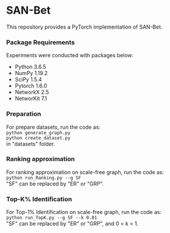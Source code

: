 # SAN-Bet
This repository provides a PyTorch implementation of SAN-Bet.

### Package Requirements
Experiments were conducted with packages below:
* Python 3.6.5
* NumPy 1.19.2
* SciPy 1.5.4
* Pytorch 1.6.0
* NetworkX 2.5
* NetworKit 7.1

### Preparation
For prepare datasets, run the code as:  
`python generate_graph.py`  
`python create_dataset.py`  
in "datasets" folder.

### Ranking approximation
For ranking approximation on scale-free graph, run the code as:  
`python run_Ranking.py --g SF`  
"SF" can be replaced by "ER" or "GRP".

### Top-K% Identification
For Top-1% Identification on scale-free graph, run the code as:  
`python run_TopK.py --g SF --k 0.01`  
"SF" can be replaced by "ER" or "GRP", and 0 < k < 1.
